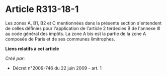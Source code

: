 # Article R313-18-1

Les zones A, B1, B2 et C mentionnées dans la présente section s'entendent de celles définies pour l'application de l'article
2 terdecies B de l'annexe III au code général des impôts. La zone A bis est la partie de la zone A composée de Paris et de
ses communes limitrophes.

**Liens relatifs à cet article**

_Créé par_:

  - Décret n°2009-746 du 22 juin 2009 - art. 1
